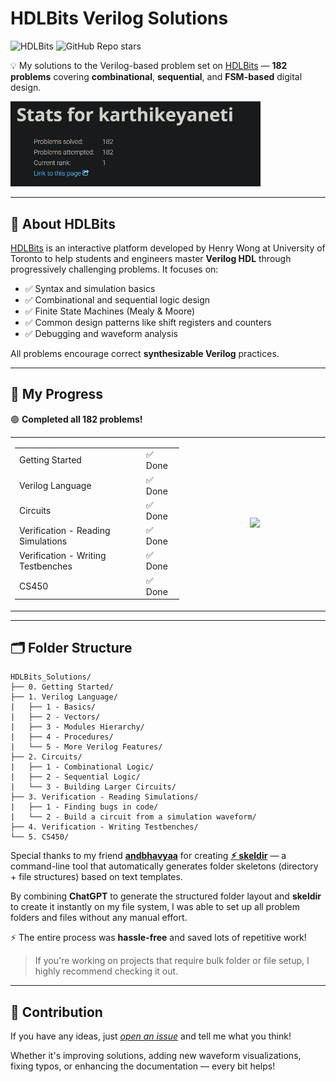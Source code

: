 # HDLBits Verilog Solutions

![HDLBits](https://img.shields.io/badge/HDLBits-Verilog-01579B?style=flat)
![GitHub Repo stars](https://img.shields.io/github/stars/karthikeyaneti/HDLBits_Solutions?label=%20%E2%AD%90%20stars&style=flat&color=01579B)

💡 My solutions to the Verilog-based problem set on [HDLBits](https://hdlbits.01xz.net/wiki/Problem_sets) — **182 problems** covering **combinational**, **sequential**, and **FSM-based** digital design.

<img src="media/stats.png" width="400"/>

---

## 📌 About HDLBits

[HDLBits](https://hdlbits.01xz.net/) is an interactive platform developed by Henry Wong at University of Toronto to help students and engineers master **Verilog HDL** through progressively challenging problems. It focuses on:

- ✅ Syntax and simulation basics
- ✅ Combinational and sequential logic design
- ✅ Finite State Machines (Mealy & Moore)
- ✅ Common design patterns like shift registers and counters
- ✅ Debugging and waveform analysis

All problems encourage correct **synthesizable Verilog** practices.

---

## 🚀 My Progress

🟢 **Completed all 182 problems!**  

<table>
  <tr width="100%">
    <td align="center" valign="center">
      <table>
        <tr><td>Getting Started</td><td>✅ Done</td></tr>
        <tr><td>Verilog Language</td><td>✅ Done</td></tr>
        <tr><td>Circuits</td><td>✅ Done</td></tr>
        <tr><td>Verification - Reading Simulations</td><td>✅ Done</td></tr>
        <tr><td>Verification - Writing Testbenches</td><td>✅ Done</td></tr>
        <tr><td>CS450</td><td>✅ Done</td></tr>
      </table>
    </td>
    <td align="center" valign="center" width="45%">
      <img src="media/completed_problems.gif" width="400"/>
    </td>
  </tr>
</table>

---

## 🗂️ Folder Structure

```
HDLBits_Solutions/
├── 0. Getting Started/
├── 1. Verilog Language/
|   ├── 1 - Basics/
|   ├── 2 - Vectors/
|   ├── 3 - Modules Hierarchy/
|   ├── 4 - Procedures/
|   └── 5 - More Verilog Features/
├── 2. Circuits/
|   ├── 1 - Combinational Logic/
|   ├── 2 - Sequential Logic/
|   └── 3 - Building Larger Circuits/
├── 3. Verification - Reading Simulations/
|   ├── 1 - Finding bugs in code/
|   └── 2 - Build a circuit from a simulation waveform/
├── 4. Verification - Writing Testbenches/
└── 5. CS450/
```

Special thanks to my friend **[andbhavyaa](https://github.com/andbhavyaa)** for creating **[⚡︎ skeldir](https://www.npmjs.com/package/skeldir)** — a command-line tool that automatically generates folder skeletons (directory + file structures) based on text templates.

By combining **ChatGPT** to generate the structured folder layout and **skeldir** to create it instantly on my file system, I was able to set up all problem folders and files without any manual effort.

⚡ The entire process was **hassle-free** and saved lots of repetitive work!

> If you're working on projects that require bulk folder or file setup, I highly recommend checking it out.

---

## 🤝 Contribution

If you have any ideas, just [*open an issue*](https://github.com/karthikeyaneti/HDLBits_Solutions/issues/new) and tell me what you think!

Whether it's improving solutions, adding new waveform visualizations, fixing typos, or enhancing the documentation — every bit helps!

